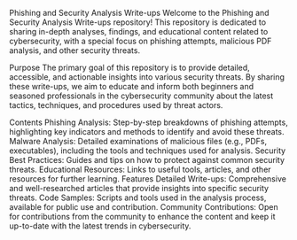 Phishing and Security Analysis Write-ups
Welcome to the Phishing and Security Analysis Write-ups repository! This repository is dedicated to sharing in-depth analyses, findings, and educational content related to cybersecurity, with a special focus on phishing attempts, malicious PDF analysis, and other security threats.

Purpose
The primary goal of this repository is to provide detailed, accessible, and actionable insights into various security threats. By sharing these write-ups, we aim to educate and inform both beginners and seasoned professionals in the cybersecurity community about the latest tactics, techniques, and procedures used by threat actors.

Contents
Phishing Analysis: Step-by-step breakdowns of phishing attempts, highlighting key indicators and methods to identify and avoid these threats.
Malware Analysis: Detailed examinations of malicious files (e.g., PDFs, executables), including the tools and techniques used for analysis.
Security Best Practices: Guides and tips on how to protect against common security threats.
Educational Resources: Links to useful tools, articles, and other resources for further learning.
Features
Detailed Write-ups: Comprehensive and well-researched articles that provide insights into specific security threats.
Code Samples: Scripts and tools used in the analysis process, available for public use and contribution.
Community Contributions: Open for contributions from the community to enhance the content and keep it up-to-date with the latest trends in cybersecurity.

